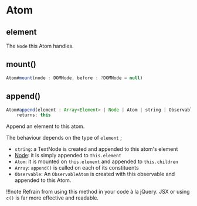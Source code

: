 # Atom

## element

The `Node` this Atom handles.

## mount()

```javascript
Atom#mount(node : DOMNode, before : ?DOMNode = null)
```

## append()

```javascript
Atom#append(element : Array<Element> | Node | Atom | string | Observable) : Atom
	returns: this
```

Append an element to this atom.

The behaviour depends on the type of `element` ;

* `string`: a TextNode is created and appended to this atom's element
* [Node](https://developer.mozilla.org/en/docs/Web/API/Node): it is simply appended to `this.element`
* `Atom`: it is mounted on `this.element` and appended to `this.children`
* `Array`: `append()` is called on each of its constituents
* `Observable`: An `ObservableAtom` is created with this observable and appended to this Atom.

!!!note
	Refrain from using this method in your code à la jQuery. JSX or using `c()` is far more effective
	and readable.